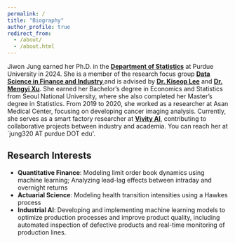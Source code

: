 ```yaml
---
permalink: /
title: "Biography"
author_profile: true
redirect_from: 
  - /about/
  - /about.html
--- 
```


Jiwon Jung earned her Ph.D. in the <a href="https://www.stat.purdue.edu/" target="_blank"><b>Department of Statistics</b></a> at Purdue University in 2024. She is a member of the research focus group <a href="https://sites.google.com/view/purdue-dsfi/home" target="_blank"> <b>Data Science in Finance and Industry </b></a> and is advised by <a href="https://www.stat.purdue.edu/~kiseop/" target="_blank"><b>Dr. Kiseop Lee</b></a> and <a href="https://sites.google.com/view/mxu/home?_ga=2.50296166.1710331856.1676529185-1031281822.1663908437" target="_blank"><b> Dr. Mengyi Xu</b></a>. 
     She earned her Bachelor’s degree in Economics and Statistics from Seoul National University, where she also completed her Master’s degree in Statistics. From 2019 to 2020, she worked as a researcher at Asan Medical Center, focusing on developing cancer imaging analysis. Currently, she serves as a smart factory researcher at <a href="https://vivity.ai/" target="_blank"><b>Vivity AI</b></a>, contributing to collaborative projects between industry and academia.
     You can reach her at `jung320 AT purdue DOT edu'.
      
Research Interests
------
* <b>Quantitative Finance</b>: Modeling limit order book dynamics using machine learning; Analyzing lead-lag effects between intraday and overnight returns  
* <b>Actuarial Science</b>: Modeling health transition intensities using a Hawkes process  
* <b>Industrial AI</b>: Developing and implementing machine learning models to optimize production processes and improve product quality, including automated inspection of defective products and real-time monitoring of production lines. 
 

